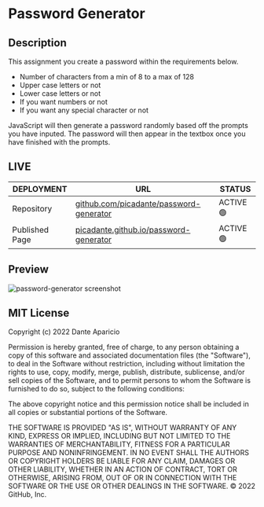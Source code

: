 # Password Generator
## Description
This assignment you create a password within the requirements below.
- Number of characters from a min of 8 to a max of 128
- Upper case letters or not
- Lower case letters or not 
- If you want numbers or not
- If you want any special character or not

JavaScript will then generate a password randomly based off the prompts you have inputed.
The password will then appear in the textbox once you have finished with the prompts.
## LIVE
| DEPLOYMENT | URL | STATUS |
| ---------- | --- | ------ |
| Repository  | [github.com/picadante/password-generator](https://github.com/picadante/password-generator) |  ACTIVE 🟢   |
| Published Page     | [picadante.github.io/password-generator](https://picadante.github.io/password-generator/) | ACTIVE 🟢  |
## Preview
![password-generator screenshot](https://user-images.githubusercontent.com/95456899/149050868-ccdbdd8b-4f5f-475e-9d61-ba5282988cea.gif)
## MIT License

Copyright (c) 2022 Dante Aparicio

Permission is hereby granted, free of charge, to any person obtaining a copy of this software and associated documentation files (the "Software"), to deal in the Software without restriction, including without limitation the rights to use, copy, modify, merge, publish, distribute, sublicense, and/or sell copies of the Software, and to permit persons to whom the Software is furnished to do so, subject to the following conditions:

The above copyright notice and this permission notice shall be included in all copies or substantial portions of the Software.

THE SOFTWARE IS PROVIDED "AS IS", WITHOUT WARRANTY OF ANY KIND, EXPRESS OR IMPLIED, INCLUDING BUT NOT LIMITED TO THE WARRANTIES OF MERCHANTABILITY, FITNESS FOR A PARTICULAR PURPOSE AND NONINFRINGEMENT. IN NO EVENT SHALL THE AUTHORS OR COPYRIGHT HOLDERS BE LIABLE FOR ANY CLAIM, DAMAGES OR OTHER LIABILITY, WHETHER IN AN ACTION OF CONTRACT, TORT OR OTHERWISE, ARISING FROM, OUT OF OR IN CONNECTION WITH THE SOFTWARE OR THE USE OR OTHER DEALINGS IN THE SOFTWARE.
© 2022 GitHub, Inc.
